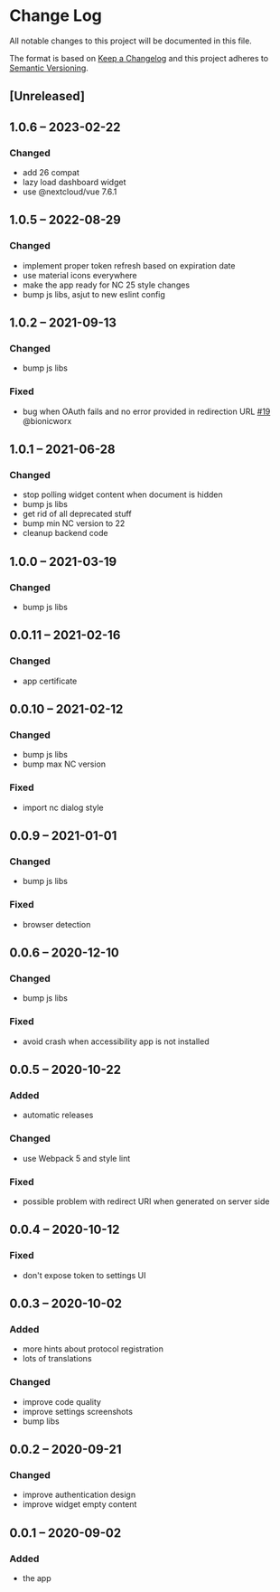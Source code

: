 # Change Log
All notable changes to this project will be documented in this file.

The format is based on [Keep a Changelog](http://keepachangelog.com/)
and this project adheres to [Semantic Versioning](http://semver.org/).

## [Unreleased]

## 1.0.6 – 2023-02-22
### Changed
- add 26 compat
- lazy load dashboard widget
- use @nextcloud/vue 7.6.1

## 1.0.5 – 2022-08-29
### Changed
- implement proper token refresh based on expiration date
- use material icons everywhere
- make the app ready for NC 25 style changes
- bump js libs, asjut to new eslint config

## 1.0.2 – 2021-09-13
### Changed
- bump js libs

### Fixed
- bug when OAuth fails and no error provided in redirection URL
[#19](https://github.com/nextcloud/integration_reddit/issues/19) @bionicworx

## 1.0.1 – 2021-06-28
### Changed
- stop polling widget content when document is hidden
- bump js libs
- get rid of all deprecated stuff
- bump min NC version to 22
- cleanup backend code

## 1.0.0 – 2021-03-19
### Changed
- bump js libs

## 0.0.11 – 2021-02-16
### Changed
- app certificate

## 0.0.10 – 2021-02-12
### Changed
- bump js libs
- bump max NC version

### Fixed
- import nc dialog style

## 0.0.9 – 2021-01-01
### Changed
- bump js libs

### Fixed
- browser detection

## 0.0.6 – 2020-12-10
### Changed
- bump js libs

### Fixed
- avoid crash when accessibility app is not installed

## 0.0.5 – 2020-10-22
### Added
- automatic releases

### Changed
- use Webpack 5 and style lint

### Fixed
- possible problem with redirect URI when generated on server side

## 0.0.4 – 2020-10-12
### Fixed
- don't expose token to settings UI

## 0.0.3 – 2020-10-02
### Added
- more hints about protocol registration
- lots of translations

### Changed
- improve code quality
- improve settings screenshots
- bump libs

## 0.0.2 – 2020-09-21
### Changed
* improve authentication design
* improve widget empty content

## 0.0.1 – 2020-09-02
### Added
* the app
